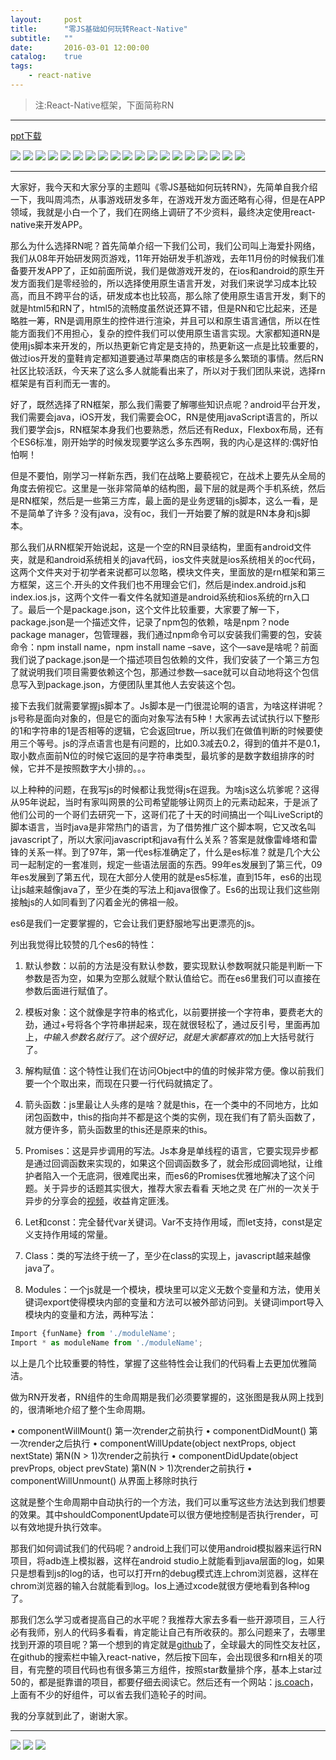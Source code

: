 ```yaml
---
layout:     post
title:      "零JS基础如何玩转React-Native"
subtitle:   ""
date:       2016-03-01 12:00:00
catalog:    true
tags:
    - react-native
---
```


> 注:React-Native框架，下面简称RN

---

[ppt下载](http://pan.baidu.com/s/1eQPmI2m)

![](http://7xqx50.com1.z0.glb.clouddn.com/%E9%9B%B6JS%E5%9F%BA%E7%A1%80%E7%8E%A9%E8%BD%ACRN-1.jpg)
![](http://7xqx50.com1.z0.glb.clouddn.com/%E9%9B%B6JS%E5%9F%BA%E7%A1%80%E7%8E%A9%E8%BD%ACRN-2.jpg)
![](http://7xqx50.com1.z0.glb.clouddn.com/%E9%9B%B6JS%E5%9F%BA%E7%A1%80%E7%8E%A9%E8%BD%ACRN-3.jpg)
![](http://7xqx50.com1.z0.glb.clouddn.com/%E9%9B%B6JS%E5%9F%BA%E7%A1%80%E7%8E%A9%E8%BD%ACRN-4.jpg)
![](http://7xqx50.com1.z0.glb.clouddn.com/%E9%9B%B6JS%E5%9F%BA%E7%A1%80%E7%8E%A9%E8%BD%ACRN-5.jpg)
![](http://7xqx50.com1.z0.glb.clouddn.com/%E9%9B%B6JS%E5%9F%BA%E7%A1%80%E7%8E%A9%E8%BD%ACRN-6.jpg)
![](http://7xqx50.com1.z0.glb.clouddn.com/%E9%9B%B6JS%E5%9F%BA%E7%A1%80%E7%8E%A9%E8%BD%ACRN-7.jpg)
![](http://7xqx50.com1.z0.glb.clouddn.com/%E9%9B%B6JS%E5%9F%BA%E7%A1%80%E7%8E%A9%E8%BD%ACRN-8.jpg)
![](http://7xqx50.com1.z0.glb.clouddn.com/%E9%9B%B6JS%E5%9F%BA%E7%A1%80%E7%8E%A9%E8%BD%ACRN-9.jpg)
![](http://7xqx50.com1.z0.glb.clouddn.com/%E9%9B%B6JS%E5%9F%BA%E7%A1%80%E7%8E%A9%E8%BD%ACRN-10.jpg)
![](http://7xqx50.com1.z0.glb.clouddn.com/%E9%9B%B6JS%E5%9F%BA%E7%A1%80%E7%8E%A9%E8%BD%ACRN-11.jpg)
![](http://7xqx50.com1.z0.glb.clouddn.com/%E9%9B%B6JS%E5%9F%BA%E7%A1%80%E7%8E%A9%E8%BD%ACRN-12.jpg)
![](http://7xqx50.com1.z0.glb.clouddn.com/%E9%9B%B6JS%E5%9F%BA%E7%A1%80%E7%8E%A9%E8%BD%ACRN-13.jpg)
![](http://7xqx50.com1.z0.glb.clouddn.com/%E9%9B%B6JS%E5%9F%BA%E7%A1%80%E7%8E%A9%E8%BD%ACRN-14.jpg)
![](http://7xqx50.com1.z0.glb.clouddn.com/%E9%9B%B6JS%E5%9F%BA%E7%A1%80%E7%8E%A9%E8%BD%ACRN-15.jpg)
![](http://7xqx50.com1.z0.glb.clouddn.com/%E9%9B%B6JS%E5%9F%BA%E7%A1%80%E7%8E%A9%E8%BD%ACRN-16.jpg)
![](http://7xqx50.com1.z0.glb.clouddn.com/%E9%9B%B6JS%E5%9F%BA%E7%A1%80%E7%8E%A9%E8%BD%ACRN-17.jpg)
![](http://7xqx50.com1.z0.glb.clouddn.com/%E9%9B%B6JS%E5%9F%BA%E7%A1%80%E7%8E%A9%E8%BD%ACRN-18.jpg)
![](http://7xqx50.com1.z0.glb.clouddn.com/%E9%9B%B6JS%E5%9F%BA%E7%A1%80%E7%8E%A9%E8%BD%ACRN-19.jpg)

---

大家好，我今天和大家分享的主题叫《零JS基础如何玩转RN》，先简单自我介绍一下，我叫周鸿杰，从事游戏研发多年，在游戏开发方面还略有心得，但是在APP领域，我就是小白一个了，我们在网络上调研了不少资料，最终决定使用react-native来开发APP。

那么为什么选择RN呢？首先简单介绍一下我们公司，我们公司叫上海爱扑网络，我们从08年开始研发网页游戏，11年开始研发手机游戏，去年11月份的时候我们准备要开发APP了，正如前面所说，我们是做游戏开发的，在ios和android的原生开发方面我们是零经验的，所以选择使用原生语言开发，对我们来说学习成本比较高，而且不跨平台的话，研发成本也比较高，那么除了使用原生语言开发，剩下的就是html5和RN了，html5的流畅度虽然说还算不错，但是RN和它比起来，还是略胜一筹，RN是调用原生的控件进行渲染，并且可以和原生语言通信，所以在性能方面我们不用担心，复杂的控件我们可以使用原生语言实现。大家都知道RN是使用js脚本来开发的，所以热更新它肯定是支持的，热更新这一点是比较重要的，做过ios开发的童鞋肯定都知道要通过苹果商店的审核是多么繁琐的事情。然后RN社区比较活跃，今天来了这么多人就能看出来了，所以对于我们团队来说，选择rn框架是有百利而无一害的。

好了，既然选择了RN框架，那么我们需要了解哪些知识点呢？android平台开发，我们需要会java，iOS开发，我们需要会OC，RN是使用javaScript语言的，所以我们要学会js，RN框架本身我们也要熟悉，然后还有Redux，Flexbox布局，还有个ES6标准，刚开始学的时候发现要学这么多东西啊，我的内心是这样的:偶好怕怕啊！

但是不要怕，刚学习一样新东西，我们在战略上要藐视它，在战术上要先从全局的角度去俯视它。这里是一张非常简单的结构图，最下层的就是两个手机系统，然后是RN框架，然后是一些第三方库，最上面的是业务逻辑的js脚本，这么一看，是不是简单了许多？没有java，没有oc，我们一开始要了解的就是RN本身和js脚本。

那么我们从RN框架开始说起，这是一个空的RN目录结构，里面有android文件夹，就是和android系统相关的java代码，ios文件夹就是ios系统相关的oc代码，这两个文件夹对于初学者来说都可以忽略，模块文件夹，里面放的是rn框架和第三方框架，这三个.开头的文件我们也不用理会它们，然后是index.android.js和index.ios.js，这两个文件一看文件名就知道是android系统和ios系统的rn入口了。最后一个是package.json，这个文件比较重要，大家要了解一下，package.json是一个描述文件，记录了npm包的依赖，啥是npm？node package manager，包管理器，我们通过npm命令可以安装我们需要的包，安装命令：npm install name，npm install name –save，这个—save是啥呢？前面我们说了package.json是一个描述项目包依赖的文件，我们安装了一个第三方包了就说明我们项目需要依赖这个包，那通过参数—sace就可以自动地将这个包信息写入到package.json，方便团队里其他人去安装这个包。

接下去我们就需要掌握js脚本了。Js脚本是一门很混论啊的语言，为啥这样讲呢？js号称是面向对象的，但是它的面向对象写法有5种！大家再去试试执行以下整形的1和字符串的1是否相等的逻辑，它会返回true，所以我们在做值判断的时候要使用三个等号。js的浮点语言也是有问题的，比如0.3减去0.2，得到的值并不是0.1，取小数点面前N位的时候它返回的是字符串类型，最坑爹的是数字数组排序的时候，它并不是按照数字大小排的。。。

以上种种的问题，在我写js的时候都让我觉得js在逗我。为啥js这么坑爹呢？这得从95年说起，当时有家叫网景的公司希望能够让网页上的元素动起来，于是派了他们公司的一个哥们去研究一下，这哥们花了十天的时间搞出一个叫LiveScript的脚本语言，当时java是非常热门的语言，为了借势推广这个脚本啊，它又改名叫javascript了，所以大家问javascript和java有什么关系？答案是就像雷峰塔和雷锋的关系一样。到了97年，第一代es标准确定了，什么是es标准？就是几个大公司一起制定的一套准则，规定一些语法层面的东西。99年es发展到了第三代，09年es发展到了第五代，现在大部分人使用的就是es5标准，直到15年，es6的出现让js越来越像java了，至少在类的写法上和java很像了。Es6的出现让我们这些刚接触js的人如同看到了闪着金光的佛祖一般。

es6是我们一定要掌握的，它会让我们更舒服地写出更漂亮的js。

列出我觉得比较赞的几个es6的特性：

1. 默认参数：以前的方法是没有默认参数，要实现默认参数啊就只能是判断一下参数是否为空，如果为空那么就赋个默认值给它。而在es6里我们可以直接在参数后面进行赋值了。

2. 模板对象：这个就像是字符串的格式化，以前要拼接一个字符串，要费老大的劲，通过+号将各个字符串拼起来，现在就很轻松了，通过反引号，里面再加上${}，{}中输入参数名就行了。这个很好记，就是大家都喜欢的$加上大括号就行了。

3. 解构赋值：这个特性让我们在访问Object中的值的时候非常方便。像以前我们要一个个取出来，而现在只要一行代码就搞定了。

4. 箭头函数：js里最让人头疼的是啥？就是this，在一个类中的不同地方，比如闭包函数中，this的指向并不都是这个类的实例，现在我们有了箭头函数了，就方便许多，箭头函数里的this还是原来的this。

5. Promises：这是异步调用的写法。Js本身是单线程的语言，它要实现异步都是通过回调函数来实现的，如果这个回调函数多了，就会形成回调地狱，让维护者陷入一个无底洞，很难爬出来，而es6的Promises优雅地解决了这个问题。关于异步的话题其实很大，推荐大家去看看 天地之灵 在广州的一次关于异步的分享会的[视频](http://v.youku.com/v_show/id_XMTQ2ODAzNTg2NA==.html)，收益肯定匪浅。

6. Let和const：完全替代var关键词。Var不支持作用域，而let支持，const是定义支持作用域的常量。

7. Class：类的写法终于统一了，至少在class的实现上，javascript越来越像java了。

8. Modules：一个js就是一个模块，模块里可以定义无数个变量和方法，使用关键词export使得模块内部的变量和方法可以被外部访问到。关键词import导入模块内的变量和方法，两种写法：

```js
Import {funName} from './moduleName';
Import * as moduleName from './moduleName';
```

以上是几个比较重要的特性，掌握了这些特性会让我们的代码看上去更加优雅简洁。

做为RN开发者，RN组件的生命周期是我们必须要掌握的，这张图是我从网上找到的，很清晰地介绍了整个生命周期。

•       componentWillMount() 第一次render之前执行
•       componentDidMount() 第一次render之后执行
•       componentWillUpdate(object nextProps, object nextState) 第N(N > 1)次render之前执行
•       componentDidUpdate(object prevProps, object prevState) 第N(N > 1)次render之前执行
•       componentWillUnmount() 从界面上移除时执行

这就是整个生命周期中自动执行的一个方法，我们可以重写这些方法达到我们想要的效果。其中shouldComponentUpdate可以很方便地控制是否执行render，可以有效地提升执行效率。

那我们如何调试我们的代码呢？android上我们可以使用android模拟器来运行RN项目，将adb连上模拟器，这样在android studio上就能看到java层面的log，如果只是想看到js的log的话，也可以打开rn的debug模式连上chrom浏览器，这样在chrom浏览器的输入台就能看到log。Ios上通过xcode就很方便地看到各种log了。

那我们怎么学习或者提高自己的水平呢？我推荐大家去多看一些开源项目，三人行必有我师，别人的代码多看看，肯定能让自己有所收获的。那么问题来了，去哪里找到开源的项目呢？第一个想到的肯定就是[github](https://github.com/)了，全球最大的同性交友社区，在github的搜索栏中输入react-native，然后按下回车，会出现很多和rn相关的项目，有完整的项目代码也有很多第三方组件，按照star数量排个序，基本上star过50的，都是挺靠谱的项目，都要仔细去阅读它。然后还有一个网站：[js.coach](https://js.coach/react-native)，上面有不少的好组件，可以省去我们造轮子的时间。

我的分享就到此了，谢谢大家。

---

![](http://7xqx50.com1.z0.glb.clouddn.com/mmexport1458439618631.jpg)
![](http://7xqx50.com1.z0.glb.clouddn.com/mmexport1458439626255.jpg)
![](http://7xqx50.com1.z0.glb.clouddn.com/mmexport1458439622177.jpg)